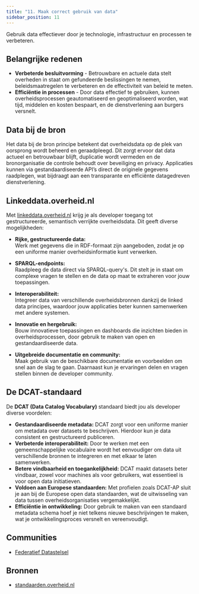 ```yaml
---
title: "11. Maak correct gebruik van data"
sidebar_position: 11
---
```


Gebruik data effectiever door je technologie, infrastructuur en processen te verbeteren.

## Belangrijke redenen

- **Verbeterde besluitvorming** - Betrouwbare en actuele data stelt overheden in staat om gefundeerde beslissingen te nemen, beleidsmaatregelen te verbeteren en de effectiviteit van beleid te meten.
- **Efficiëntie in processen** - Door data effectief te gebruiken, kunnen overheidsprocessen geautomatiseerd en geoptimaliseerd worden, wat tijd, middelen en kosten bespaart, en de dienstverlening aan burgers versnelt.  

## Data bij de bron

Het data bij de bron principe betekent dat overheidsdata op de plek van oorsprong wordt beheerd en geraadpleegd. Dit zorgt ervoor dat data actueel en betrouwbaar blijft, duplicatie wordt vermeden en de bronorganisatie de controle behoudt over beveiliging en privacy. Applicaties kunnen via gestandaardiseerde API’s direct de originele gegevens raadplegen, wat bijdraagt aan een transparante en efficiënte datagedreven dienstverlening.

## Linkeddata.overheid.nl

Met [linkeddata.overheid.nl](https://linkeddata.overheid.nl) krijg je als developer toegang tot gestructureerde, semantisch verrijkte overheidsdata. Dit geeft diverse mogelijkheden:

- **Rijke, gestructureerde data:**  
  Werk met gegevens die in RDF-formaat zijn aangeboden, zodat je op een uniforme manier overheidsinformatie kunt verwerken.

- **SPARQL-endpoints:**  
  Raadpleeg de data direct via SPARQL-query's. Dit stelt je in staat om complexe vragen te stellen en de data op maat te extraheren voor jouw toepassingen.

- **Interoperabiliteit:**  
  Integreer data van verschillende overheidsbronnen dankzij de linked data principes, waardoor jouw applicaties beter kunnen samenwerken met andere systemen.

- **Innovatie en hergebruik:**  
  Bouw innovatieve toepassingen en dashboards die inzichten bieden in overheidsprocessen, door gebruik te maken van open en gestandaardiseerde data.

- **Uitgebreide documentatie en community:**  
  Maak gebruik van de beschikbare documentatie en voorbeelden om snel aan de slag te gaan. Daarnaast kun je ervaringen delen en vragen stellen binnen de developer community.

## De DCAT-standaard

De **DCAT (Data Catalog Vocabulary)** standaard biedt jou als developer diverse voordelen:

- **Gestandaardiseerde metadata:** DCAT zorgt voor een uniforme manier om metadata over datasets te beschrijven. Hierdoor kun je data consistent en gestructureerd publiceren.
- **Verbeterde interoperabiliteit:** Door te werken met een gemeenschappelijke vocabulaire wordt het eenvoudiger om data uit verschillende bronnen te integreren en met elkaar te laten samenwerken.
- **Betere vindbaarheid en toegankelijkheid:** DCAT maakt datasets beter vindbaar, zowel voor machines als voor gebruikers, wat essentieel is voor open data initiatieven.
- **Voldoen aan Europese standaarden:** Met profielen zoals DCAT-AP sluit je aan bij de Europese open data standaarden, wat de uitwisseling van data tussen overheidsorganisaties vergemakkelijkt.
- **Efficiëntie in ontwikkeling:** Door gebruik te maken van een standaard metadata schema hoef je niet telkens nieuwe beschrijvingen te maken, wat je ontwikkelingsproces versnelt en vereenvoudigt.

## Communities

- [Federatief Datastelsel](/communities/federatief-datastelsel)

## Bronnen

- [standaarden.overheid.nl](https://standaarden.overheid.nl/)
